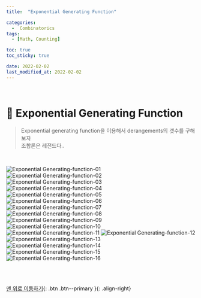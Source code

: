 ```yaml
---
title:  "Exponential Generating Function" 

categories:
  -  Combinatorics
tags:
  - [Math, Counting]

toc: true
toc_sticky: true

date: 2022-02-02
last_modified_at: 2022-02-02
---
```



<br>



# 📗 Exponential Generating Function

> Exponential generating function을 이용해서 derangements의 갯수를 구해보자<br>
조합론은 레전드다..


<br>

![Exponential Generating-function-01](https://user-images.githubusercontent.com/96368476/152155966-97c90ece-f93b-4ef0-a279-5772161858e0.jpg)
![Exponential Generating-function-02](https://user-images.githubusercontent.com/96368476/152155969-e6098ed8-05c3-4d92-b343-7181182436a1.jpg)
![Exponential Generating-function-03](https://user-images.githubusercontent.com/96368476/152155971-772cbf61-7d9c-4cfc-86bc-91b2ef5536da.jpg)
![Exponential Generating-function-04](https://user-images.githubusercontent.com/96368476/152155972-67b8deec-6938-4268-9bf6-ef7283912bcb.jpg)
![Exponential Generating-function-05](https://user-images.githubusercontent.com/96368476/152155974-a8e6b711-c9d7-48a3-98da-7839b1ca6d14.jpg)
![Exponential Generating-function-06](https://user-images.githubusercontent.com/96368476/152157726-e836ef70-4003-432d-9907-319b3c592cf0.jpg)
![Exponential Generating-function-07](https://user-images.githubusercontent.com/96368476/152155981-2eaed388-ca9d-443f-bc0c-cc8545ca4006.jpg)
![Exponential Generating-function-08](https://user-images.githubusercontent.com/96368476/152155982-87a636e1-aac5-4200-abf1-21dbb137d181.jpg)
![Exponential Generating-function-09](https://user-images.githubusercontent.com/96368476/152155986-4e1ed80f-4f22-4af0-b745-4c3bddc58888.jpg)
![Exponential Generating-function-10](https://user-images.githubusercontent.com/96368476/152155991-f415d2b0-f69b-4058-b906-ae9825bdc67e.jpg)
![Exponential Generating-function-11](https://user-images.githubusercontent.com/96368476/152155995-8ec83fd8-5406-4a9b-bb37-a6f836134ff9.jpg)
![Exponential Generating-function-12](https://user-images.githubusercontent.com/96368476/152155999-a791e033-7959-49dd-bd76-7eb8e72af7e8.jpg)
![Exponential Generating-function-13](https://user-images.githubusercontent.com/96368476/152156001-1d96d4a8-7a21-4623-a8d5-ed648329e545.jpg)
![Exponential Generating-function-14](https://user-images.githubusercontent.com/96368476/152155953-ce2b202a-fe49-4058-b0e5-39481edb36b3.jpg)
![Exponential Generating-function-15](https://user-images.githubusercontent.com/96368476/152155960-4f01e242-efcf-4b50-b11b-a1f1824c13d9.jpg)
![Exponential Generating-function-16](https://user-images.githubusercontent.com/96368476/152155962-4dad896a-2df0-43b2-b98d-ee8cd724b9a0.jpg)





<br>
<br>


[맨 위로 이동하기](#){: .btn .btn--primary }{: .align-right}